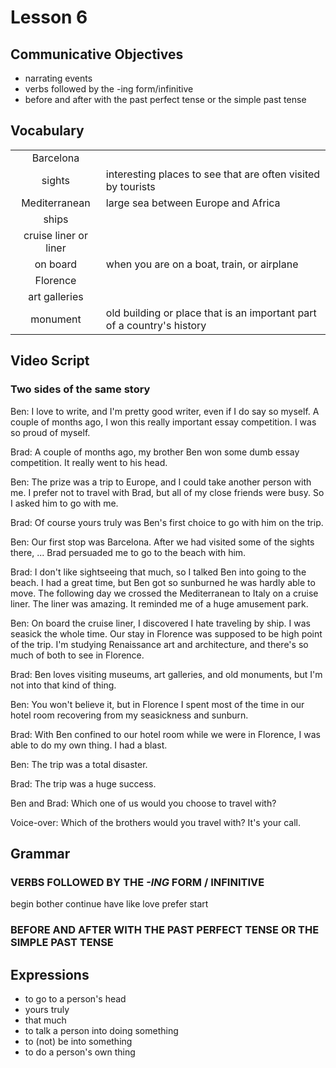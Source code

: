 # Lesson 6

## Communicative Objectives
- narrating events
- verbs followed by the -ing form/infinitive
- before and after with the past perfect tense or the simple past tense



## Vocabulary
|||
|:---:|---|
|Barcelona||
|sights|interesting places to see that are often visited by tourists|
|Mediterranean|large sea between Europe and Africa|
|ships||
|cruise liner or liner||
|on board|when you are on a boat, train, or airplane|
|Florence||
|art galleries||
|monument|old building or place that is an important part of a country's history|



## Video Script
### Two sides of the same story
Ben: I love to write, and I'm pretty good writer, even if I do say so myself. A couple of months ago, I won this really important essay competition. I was so proud of myself.

Brad: A couple of months ago, my brother Ben won some dumb essay competition. It really went to his head.

Ben: The prize was a trip to Europe, and I could take another person with me. I prefer not to travel with Brad, but all of my close friends were busy. So I asked him to go with me.

Brad: Of course yours truly was Ben's first choice to go with him on the trip.

Ben: Our first stop was Barcelona. After we had visited some of the sights there, ... Brad persuaded me to go to the beach with him.

Brad: I don't like sightseeing that much, so I talked Ben into going to the beach. I had a great time, but Ben got so sunburned he was hardly able to move. The following day we crossed the Mediterranean to Italy on a cruise liner. The liner was amazing. It reminded me of a huge amusement park.

Ben: On board the cruise liner, I discovered I hate traveling by ship. I was seasick the whole time. Our stay in Florence was supposed to be high point of the trip. I'm studying Renaissance art and architecture, and there's so much of both to see in Florence.

Brad: Ben loves visiting museums, art galleries, and old monuments, but I'm not into that kind of thing.

Ben: You won't believe it, but in Florence I spent most of the time in our hotel room recovering from my seasickness and sunburn.

Brad: With Ben confined to our hotel room while we were in Florence, I was able to do my own thing. I had a blast.

Ben: The trip was a total disaster.

Brad: The trip was a huge success.

Ben and Brad: Which one of us would you choose to travel with?

Voice-over: Which of the brothers would you travel with? It's your call.



## Grammar
### VERBS FOLLOWED BY THE *-ING* FORM / INFINITIVE
begin
bother
continue
have
like 
love
prefer
start

### BEFORE AND AFTER WITH THE PAST PERFECT TENSE OR THE SIMPLE PAST TENSE


## Expressions
- to go to a person's head
- yours truly
- that much
- to talk a person into doing something
- to (not) be into something
- to do a person's own thing